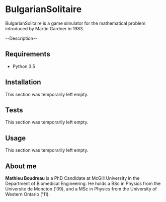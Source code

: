 # BulgarianSolitaire

BulgarianSolitaire is a game simulator for the mathematical problem introduced by Martin Gardner in 1983.

--Description--

## Requirements

* Python 3.5

## Installation

This section was temporarily left empty.

## Tests

This section was temporarily left empty.

## Usage

This section was temporarily left empty.

## About me

**Mathieu Boudreau** is a PhD Candidate at McGill University in the Department of Biomedical Engineering.
He holds a BSc in Physics from the Universite de Moncton ('09), and a MSc in Physics from the University 
of Western Ontario ('11).
